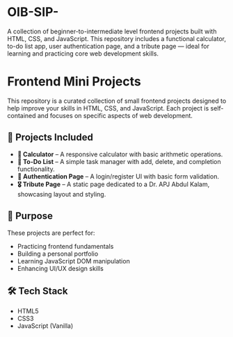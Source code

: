 # OIB-SIP-
A collection of beginner-to-intermediate level frontend projects built with HTML, CSS, and JavaScript. This repository includes a functional calculator, to-do list app, user authentication page, and a tribute page — ideal for learning and practicing core web development skills.
# Frontend Mini Projects

This repository is a curated collection of small frontend projects designed to help improve your skills in HTML, CSS, and JavaScript. Each project is self-contained and focuses on specific aspects of web development.

## 🚀 Projects Included

- **🧮 Calculator** – A responsive calculator with basic arithmetic operations.
- **📝 To-Do List** – A simple task manager with add, delete, and completion functionality.
- **🔐 Authentication Page** – A login/register UI with basic form validation.
- **🎖️ Tribute Page** – A static page dedicated to a Dr. APJ Abdul Kalam, showcasing layout and styling.

## 🎯 Purpose

These projects are perfect for:
- Practicing frontend fundamentals
- Building a personal portfolio
- Learning JavaScript DOM manipulation
- Enhancing UI/UX design skills

## 🛠️ Tech Stack

- HTML5
- CSS3
- JavaScript (Vanilla)



